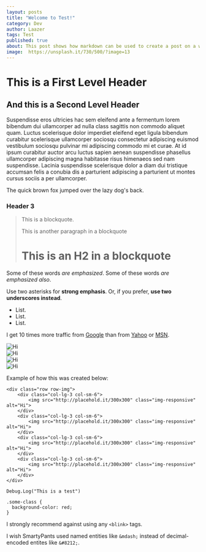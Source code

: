 ```yaml
---
layout: posts
title: "Welcome to Test!"
category: Dev
author: Laazer
tags: Test
published: true
about: This post shows how markdown can be used to create a post on a website.
image:  https://unsplash.it/730/500/?image=13
---
```


This is a First Level Header
============================

And this is a Second Level Header
---------------------------------

Suspendisse eros ultricies hac sem eleifend ante a fermentum lorem bibendum dui ullamcorper ad nulla class sagittis non commodo aliquet quam. Luctus scelerisque dolor imperdiet eleifend eget ligula bibendum curabitur scelerisque ullamcorper sociosqu consectetur adipiscing euismod vestibulum sociosqu pulvinar mi adipiscing commodo mi et curae. At id ipsum curabitur auctor arcu luctus sapien aenean suspendisse phasellus ullamcorper adipiscing magna habitasse risus himenaeos sed nam suspendisse. Lacinia suspendisse scelerisque dolor a diam dui tristique accumsan felis a conubia dis a parturient adipiscing a parturient ut montes cursus sociis a per ullamcorper.

The quick brown fox jumped over the lazy
dog's back.

### Header 3

> This is a blockquote.
>
> This is another paragraph in a blockquote
>
> # This is an H2 in a blockquote

Some of these words *are emphasized*.
Some of these words _are emphasized also_.

Use two asterisks for **strong emphasis**.
Or, if you prefer, __use two underscores instead__.

-   List.
-   List.
-   List.

I get 10 times more traffic from [Google][1] than from
[Yahoo][2] or [MSN][3].

[1]: http://google.com/        "Google"
[2]: http://search.yahoo.com/  "Yahoo Search"
[3]: http://search.msn.com/    "MSN Search"

<div class="row row-img">
    <div class="col-lg-3 col-sm-6">
        <img src="http://placehold.it/300x300" class="img-responsive" alt="Hi">
    </div>
    <div class="col-lg-3 col-sm-6">
        <img src="http://placehold.it/300x300" class="img-responsive" alt="Hi">
    </div>
    <div class="col-lg-3 col-sm-6">
        <img src="http://placehold.it/300x300" class="img-responsive" alt="Hi">
    </div>
    <div class="col-lg-3 col-sm-6">
        <img src="http://placehold.it/300x300" class="img-responsive" alt="Hi">
    </div>
</div>

Example of how this was created below:

    <div class="row row-img">
        <div class="col-lg-3 col-sm-6">
            <img src="http://placehold.it/300x300" class="img-responsive" alt="Hi">
        </div>
        <div class="col-lg-3 col-sm-6">
            <img src="http://placehold.it/300x300" class="img-responsive" alt="Hi">
        </div>
        <div class="col-lg-3 col-sm-6">
            <img src="http://placehold.it/300x300" class="img-responsive" alt="Hi">
        </div>
        <div class="col-lg-3 col-sm-6">
            <img src="http://placehold.it/300x300" class="img-responsive" alt="Hi">
        </div>
    </div>

``Debug.Log("This is a test")``

<pre><code>.some-class {
  background-color: red;
}</code></pre>

I strongly recommend against using any `<blink>` tags.

I wish SmartyPants used named entities like `&mdash;`
instead of decimal-encoded entites like `&#8212;`.

